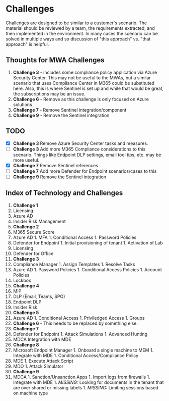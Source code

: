 # Challenges
Challenges are designed to be similar to a customer's scenario.  The material should be reviewed by a team, the requirements extracted, and then implemented in the environment. In many cases the scenario can be solved in multiple ways and so discussion of "this approach" vs. "that approach" is helpful.

## Thoughts for MWA Challenges
1. **Challenge 3** - includes some compliance policy application via Azure Security Center.  This may not be useful to the MWAs, but a similar scenario that uses Compliance Center in M365 could be substituted here. Also, this is where Sentinel is set up and while that would be great, the subscriptions may be an issue.
1. **Challenge 6** - Remove as this challenge is only focused on Azure solutions
1. **Challenge 7** - Remove Sentinel integration/component
1. **Challenge 9** - Remove the Sentinel integration

## TODO ##
- [X] **Challenge 3** Remove Azure Security Center tasks and measures.
- [ ] **Challenge 3** Add more M365 Compliance considerations to this scenario.  Things like Endpoint DLP settings, email tool tips, etc. may be more useful.
- [X] **Challenge 7** Remove Sentinel references
- [ ] **Challenge 7** Add more Defender for Endpoint scenarios/cases to this 
- [ ] **Challenge 9** Remove the Sentinel integration

## Index of Technology and Challenges ##
1. **Challenge 1** 
  1. Licensing
  1. Azure AD
  1. Insider Risk Management
1. **Challenge 2**
  1. M365 Secure Score
  1. Azure AD
    1. MFA
    1. Conditional Access
    1. Password Policies
  1. Defender for Endpoint
    1. Initial provisioning of tenant
    1. Activation of Lab
  1. Licensing
  1. Defender for Office
1. **Challenge 3**
  1. Compliance Manager
    1. Assign Templates
    1. Resolve Tasks
  1. Azure AD
    1. Password Policies
    1. Conditional Access Policies
    1. Account Policies
  1. Lockbox
1. **Challenge 4**
  1. MIP
  1. DLP (Email, Teams, SPO)
  1. Endpoint DLP
  1. Insider Risk
1. **Challenge 5**
  1. Azure AD
    1. Conditional Access
    1. Priviledged Access
    1. Groups
1. **Challenge 6** - This needs to be replaced by something else. 
1. **Challenge 7**
  1. Defender for Endpoint
    1. Attack Simulations
    1. Advanced Hunting
  1. MDCA Integration with MDE
1. **Challenge 8**
  1. Microsoft Endpoint Manager
    1. Onboard a single machine to MEM
    1. Integrate with MDE
    1. Conditional Access/Compliance Policy
  1. MDE
    1. Execute Attack Script
  1. MDO
    1. Attack Simulator
1. **Challenge 9**
  1. MDCA
    1. Sanction/Unsanction Apps
    1. Import logs from firewalls
    1. Integrate with MDE
    1. *MISSING:* Looking for documents in the tenant that are over shared or missing labels
    1. *MISSING:* Limiting sessions based on machine type